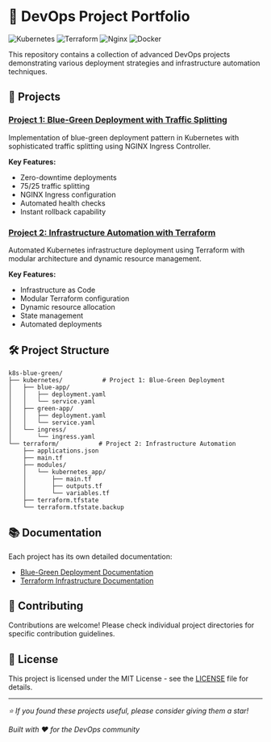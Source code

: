 # 🚀 DevOps Project Portfolio
![Kubernetes](https://img.shields.io/badge/kubernetes-%23326ce5.svg?style=for-the-badge&logo=kubernetes&logoColor=white)
![Terraform](https://img.shields.io/badge/terraform-%235835CC.svg?style=for-the-badge&logo=terraform&logoColor=white)
![Nginx](https://img.shields.io/badge/nginx-%23009639.svg?style=for-the-badge&logo=nginx&logoColor=white)
![Docker](https://img.shields.io/badge/docker-%230db7ed.svg?style=for-the-badge&logo=docker&logoColor=white)

This repository contains a collection of advanced DevOps projects demonstrating various deployment strategies and infrastructure automation techniques.

## 📂 Projects

### [Project 1: Blue-Green Deployment with Traffic Splitting]([kubernetes/README.md](https://github.com/Minhajms/nginx-blue-green-deployment/tree/master/k8s-blue-green/kubernetes))
Implementation of blue-green deployment pattern in Kubernetes with sophisticated traffic splitting using NGINX Ingress Controller.

**Key Features:**
- Zero-downtime deployments
- 75/25 traffic splitting
- NGINX Ingress configuration
- Automated health checks
- Instant rollback capability

### [Project 2: Infrastructure Automation with Terraform](terraform/README.md)
Automated Kubernetes infrastructure deployment using Terraform with modular architecture and dynamic resource management.

**Key Features:**
- Infrastructure as Code
- Modular Terraform configuration
- Dynamic resource allocation
- State management
- Automated deployments

## 🛠️ Project Structure
```
k8s-blue-green/
├── kubernetes/           # Project 1: Blue-Green Deployment
│   ├── blue-app/
│   │   ├── deployment.yaml
│   │   └── service.yaml
│   ├── green-app/
│   │   ├── deployment.yaml
│   │   └── service.yaml
│   └── ingress/
│       └── ingress.yaml
└── terraform/           # Project 2: Infrastructure Automation
    ├── applications.json
    ├── main.tf
    ├── modules/
    │   └── kubernetes_app/
    │       ├── main.tf
    │       ├── outputs.tf
    │       └── variables.tf
    ├── terraform.tfstate
    └── terraform.tfstate.backup
```

## 📚 Documentation
Each project has its own detailed documentation:
- [Blue-Green Deployment Documentation](kubernetes/README.md)
- [Terraform Infrastructure Documentation](terraform/README.md)

## 🤝 Contributing
Contributions are welcome! Please check individual project directories for specific contribution guidelines.

## 📝 License
This project is licensed under the MIT License - see the [LICENSE](LICENSE) file for details.

---
*⭐️ If you found these projects useful, please consider giving them a star!*

*Built with ❤️ for the DevOps community*
